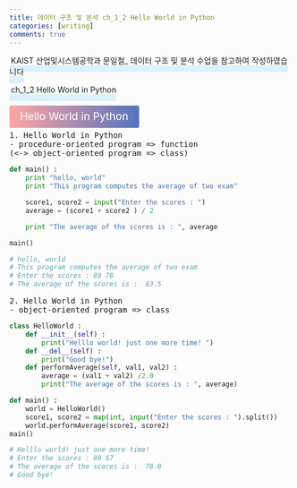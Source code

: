 ```yaml
---
title: 데이터 구조 및 분석 ch_1_2 Hello World in Python
categories: [writing] 
comments: true
---
```

<p><span style="border-bottom: 12px solid #dcf1fb; padding: 0 0 0 0.2em;">KAIST 산업및시스템공학과 문일철_ 데이터 구조 및 분석 수업을 참고하여 작성하였습니다</span></p>
<p><span style="border-bottom: 12px solid #dcf1fb; padding: 0 0 0 0.2em;">ch_1_2 Hello World in Python</span></p>

<html lang="en">
<head>
    <meta charset="UTF-8">
    <title>정의</title>
</head>
<body>

<pre>
</pre>

<p><span style="background: linear-gradient(to right, #ffa7a3, #5673bd); padding: 0.43em 1em; font-size: 19px; border-radius: 3px; color: #ffffff;">Hello World in Python</span></p>
<pre>
1. Hello World in Python
- procedure-oriented program => function
(<-> object-oriented program => class)
</pre>
</body>
</html>

```python
def main() :
    print "hello, world"
    print "This program computes the average of two exam"

    score1, score2 = input("Enter the scores : ")
    average = (score1 + score2 ) / 2

    print "The average of the scores is : ", average

main()

# hello, world
# This program computes the average of two exam
# Enter the scores : 89 78
# The average of the scores is :  83.5
```
<body>
<pre>
2. Hello World in Python
- object-oriented program => class
</pre>
</body>

```python
class HelloWorld :
    def __init__(self) :
        print("Helllo world! just one more time! ")
    def __del__(self) :
        print("Good bye!")
    def performAverage(self, val1, val2) :
        average = (val1 + val2) /2.0
        print("The average of the scores is : ", average)

def main() :
    world = HelloWorld()
    score1, score2 = map(int, input("Enter the scores : ").split())
    world.performAverage(score1, score2)
main()

# Helllo world! just one more time! 
# Enter the scores : 89 67
# The average of the scores is :  78.0
# Good bye!
```